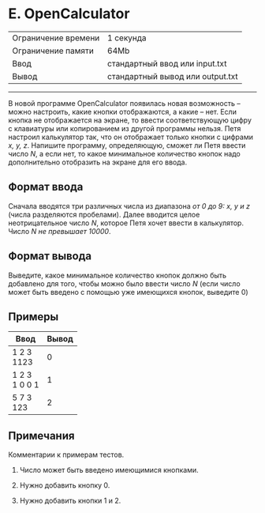 # E. OpenCalculator

<table>
  <tr>
  	<td>Ограничение времени</td>
  	<td>1 секунда</td>
  </tr>
  <tr>
  	<td>Ограничение памяти</td>
  	<td>64Mb</td>
  </tr>
  <tr>
  	<td>Ввод</td>
  	<td>стандартный ввод или input.txt</td>
  </tr>
  <tr>
  	<td>Вывод</td>
  	<td>стандартный вывод или output.txt</td>
  </tr>
</table>

---
В новой программе OpenCalculator появилась новая возможность – можно настроить, какие кнопки отображаются, а какие – нет. Если кнопка не отображается на экране, то ввести соответствующую цифру с клавиатуры или копированием из другой программы нельзя. Петя настроил калькулятор так, что он отображает только кнопки с цифрами *x, y, z*. Напишите программу, определяющую, сможет ли Петя ввести число *N*, а если нет, то какое минимальное количество кнопок надо дополнительно отобразить на экране для его ввода.

## Формат ввода

Сначала вводятся три различных числа из диапазона *от 0 до 9: x, y и z* (числа разделяются пробелами). Далее вводится целое неотрицательное число *N*, которое Петя хочет ввести в калькулятор. Число *N не превышает 10000*.

## Формат вывода

Выведите, какое минимальное количество кнопок должно быть добавлено для того, чтобы можно было ввести число *N* (если число может быть введено с помощью уже имеющихся кнопок, выведите 0)

## Примеры

|Ввод|Вывод|
|---|---|
|1 2 3<br>1123|0|
|1 2 3<br>1 0 0 1|1|
|5 7 3<br>123|2|

## Примечания

Комментарии к примерам тестов.

1. Число может быть введено имеющимися кнопками.

2. Нужно добавить кнопку 0.

3. Нужно добавить кнопки 1 и 2.
